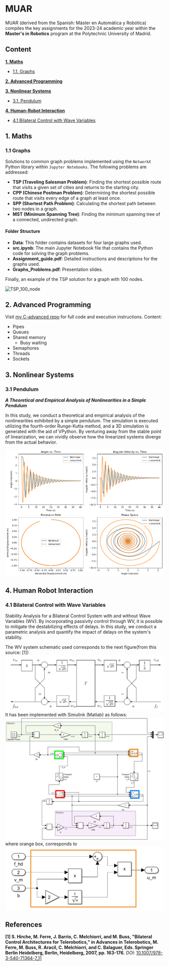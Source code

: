 # MUAR

MUAR (derived from the Spanish: Máster en Automática y Robótica) compiles the key assignments for the 2023-24 academic year within the **Master's in Robotics** program at the Polytechnic University of Madrid.

## Content
**[1. Maths](#1-maths)**

* [1.1. Graphs](#11-graphs)
    
**[2. Advanced Programming](#2-advanced-programming)**

**[3. Nonlinear Systems](#3-nonlinear-systems)**
 
* [3.1. Pendulum](#31-pendulum)

**[4. Human-Robot Interaction](#4-human-robot-interaction)**
* [4.1 Bilateral Control with Wave Variables](#41-bilateral-control-with-wave-variables)


## 1. Maths

### 1.1 Graphs

Solutions to common graph problems implemented using the `NetworkX` Python library within `Jupyter Notebooks`. The following problems are addressed:

- **TSP (Traveling Salesman Problem)**: Finding the shortest possible route that visits a given set of cities and returns to the starting city.
- **CPP (Chinese Postman Problem)**: Determining the shortest possible route that visits every edge of a graph at least once.
- **SPP (Shortest Path Problem)**: Calculating the shortest path between two nodes in a graph.
- **MST (Minimum Spanning Tree)**: Finding the minimum spanning tree of a connected, undirected graph.

#### Folder Structure

- **Data**: This folder contains datasets for four large graphs used.
- **src.ipynb**: The main Jupyter Notebook file that contains the Python code for solving the graph problems.
- **Assignment_guide.pdf**: Detailed instructions and descriptions for the graphs used.
- **Graphs_Problems.pdf**: Presentation slides.

Finally, an example of the TSP solution for a graph with 100 nodes.

![TSP_100_node](./Graphs/imgs/tsp/tsp_100.png)

## 2. Advanced Programming
Visit [my C-advanced repo](https://github.com/jbarciv/C-advanced) for full code and execution instructions.
Content:
- Pipes
- Queues
- Shared memory
  - Busy waiting
- Semaphores
- Threads
- Sockets

## 3. Nonlinear Systems

### 3.1 Pendulum
**_A Theoretical and Empirical Analysis of Nonlinearities in a Simple Pendulum_**

In this study, we conduct a theoretical and empirical analysis of the nonlinearities exhibited by a simple pendulum. The simulation is executed utilizing the fourth-order Runge-Kutta method, and a 3D simulation is generated with the aid of VPython. By venturing away from the stable point of linearization, we can vividly observe how the linearized systems diverge from the actual behavior.

![pendulum](./Nonlinear_Systems/Pendulum/imgs/output_19_0.png )

## 4. Human Robot Interaction

### 4.1 Bilateral Control with Wave Variables
Stability Analysis for a Bilateral Control System with and without Wave Variables (WV). By incorporating passivity control through WV, it is possible to mitigate the destabilizing effects of delays. In this study, we conduct a parametric analysis and quantify the impact of delays on the system's stability.

The WV system schematic used corresponds to the next figure(from this source: [1])
![WV_System](./H-R_Interaction/esquema_wv.png)
It has been implemented with Simulink (Matlab) as follows:
![WV_System](./H-R_Interaction/fig.jpg) where orange box, corresponds to
![WV_System](./H-R_Interaction/u_m.jpg)
## References

**[1] S. Hirche, M. Ferre, J. Barrio, C. Melchiorri, and M. Buss, "Bilateral Control Architectures for Telerobotics," in Advances in Telerobotics, M. Ferre, M. Buss, R. Aracil, C. Melchiorri, and C. Balaguer, Eds. Springer Berlin Heidelberg, Berlin, Heidelberg, 2007, pp. 163-176.**
*DOI*: [10.1007/978-3-540-71364-7_11](https://doi.org/10.1007/978-3-540-71364-7_11)

